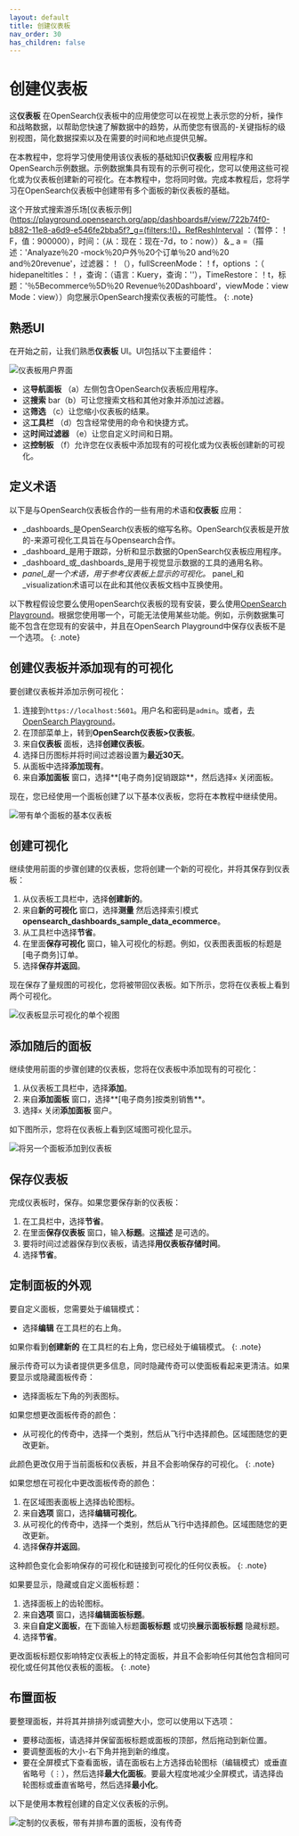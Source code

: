 ```yaml
---
layout: default
title: 创建仪表板
nav_order: 30
has_children: false
---
```


# 创建仪表板

这**仪表板** 在OpenSearch仪表板中的应用使您可以在视觉上表示您的分析，操作和战略数据，以帮助您快速了解数据中的趋势，从而使您有很高的-关键指标的级别视图，简化数据探索以及在需要的时间和地点提供见解。

在本教程中，您将学习使用使用该仪表板的基础知识**仪表板** 应用程序和OpenSearch示例数据。示例数据集具有现有的示例可视化，您可以使用这些可视化或为仪表板创建新的可视化。在本教程中，您将同时做。完成本教程后，您将学习在OpenSearch仪表板中创建带有多个面板的新仪表板的基础。

这个开放式搜索游乐场[仪表板示例](https://playground.opensearch.org/app/dashboards#/view/722b74f0-b882-11e8-a6d9-e546fe2bba5f?_g=(filters:!()，RefReshInterval ：（暂停：！F，值：900000），时间：（从：现在：现在-7d，to：now））＆_ a =（描述：'Analyaze％20 -mock％20户外％20个订单％20 and％20 and％20revenue'，过滤器：！（），fullScreenMode：！f，options ：（ hidepaneltitles：！，查询：（语言：Kuery，查询：''），TimeRestore：！t，标题：'％5Becommerce％5D％20 Revenue％20Dashboard'，viewMode：view Mode：view））向您展示OpenSearch搜索仪表板的可能性。
{: .note}

## 熟悉UI

在开始之前，让我们熟悉**仪表板** UI。UI包括以下主要组件：

![仪表板用户界面]({{site.url}}{{site.baseurl}}/images/dashboards/dashboard-UI.png)

- 这**导航面板** （a）左侧包含OpenSearch仪表板应用程序。
- 这**搜索** bar（b）可让您搜索文档和其他对象并添加过滤器。
- 这**筛选** （c）让您缩小仪表板的结果。
- 这**工具栏** （d）包含经常使用的命令和快捷方式。
- 这**时间过滤器** （e）让您自定义时间和日期。
- 这**控制板** （f）允许您在仪表板中添加现有的可视化或为仪表板创建新的可视化。

## 定义术语

以下是与OpenSearch仪表板合作的一些有用的术语和**仪表板** 应用：

- _dashboards_是OpenSearch仪表板的缩写名称。OpenSearch仪表板是开放的-来源可视化工具旨在与Opensearch合作。
- _dashboard_是用于跟踪，分析和显示数据的OpenSearch仪表板应用程序。
- _dashboard_或_dashboards_是用于视觉显示数据的工具的通用名称。
- _panel_是一个术语，用于参考仪表板上显示的可视化。_ panel_和_visualization术语可以在此和其他仪表板文档中互换使用。

以下教程假设您要么使用openSearch仪表板的现有安装，要么使用[OpenSearch Playground](https://playground.opensearch.org/app/home#/)。根据您使用哪一个，可能无法使用某些功能。例如，示例数据集可能不包含在您现有的安装中，并且在OpenSearch Playground中保存仪表板不是一个选项。
{: .note}

## 创建仪表板并添加现有的可视化

要创建仪表板并添加示例可视化：

1. 连接到`https://localhost:5601`。用户名和密码是`admin`。或者，去[OpenSearch Playground](https://playground.opensearch.org/app/home#/)。
1. 在顶部菜单上，转到**OpenSearch仪表板>仪表板**。
1. 来自**仪表板** 面板，选择**创建仪表板**。
1. 选择日历图标并将时间过滤器设置为**最近30天**。
1. 从面板中选择**添加现有**。
1. 来自**添加面板** 窗口，选择**[电子商务]促销跟踪**，然后选择`x` 关闭面板。

现在，您已经使用一个面板创建了以下基本仪表板，您将在本教程中继续使用。

![带有单个面板的基本仪表板]({{site.url}}{{site.baseurl}}/images/dashboards/dashboard-basic.png)

## 创建可视化

继续使用前面的步骤创建的仪表板，您将创建一个新的可视化，并将其保存到仪表板：

1. 从仪表板工具栏中，选择**创建新的**。
1. 来自**新的可视化** 窗口，选择**测量** 然后选择索引模式**opensearch_dashboards_sample_data_ecommerce**。
1. 从工具栏中选择**节省**。
1. 在里面**保存可视化** 窗口，输入可视化的标题。例如，仪表图表面板的标题是[电子商务]订单。
1. 选择**保存并返回**。

现在保存了量规图的可视化，您将被带回仪表板。如下所示，您将在仪表板上看到两个可视化。

![仪表板显示可视化的单个视图]({{site.url}}{{site.baseurl}}/images/dashboards/dashboard-combined.png)

## 添加随后的面板

继续使用前面的步骤创建的仪表板，您将在仪表板中添加现有的可视化：

1. 从仪表板工具栏中，选择**添加**。
1. 来自**添加面板** 窗口，选择**[电子商务]按类别销售**。
1. 选择`x` 关闭**添加面板** 窗户。

如下图所示，您将在仪表板上看到区域图可视化显示。

![将另一个面板添加到仪表板]({{site.url}}{{site.baseurl}}/images/dashboards/dashboard-adding-panels.png)

## 保存仪表板

完成仪表板时，保存。如果您要保存新的仪表板：

1. 在工具栏中，选择**节省**。
2. 在里面**保存仪表板** 窗口，输入**标题**。这**描述** 是可选的。
3. 要将时间过滤器保存到仪表板，请选择**用仪表板存储时间**。
4. 选择**节省**。

## 定制面板的外观

要自定义面板，您需要处于编辑模式：

- 选择**编辑** 在工具栏的右上角。

如果你看到**创建新的** 在工具栏的右上角，您已经处于编辑模式。
{: .note}

展示传奇可以为读者提供更多信息，同时隐藏传奇可以使面板看起来更清洁。如果要显示或隐藏面板传奇：

- 选择面板左下角的列表图标。

如果您想更改面板传奇的颜色：

- 从可视化的传奇中，选择一个类别，然后从飞行中选择颜色。区域图随您的更改更新。

此颜色更改仅用于当前面板和仪表板，并且不会影响保存的可视化。
{: .note}

如果您想在可视化中更改面板传奇的颜色：

1. 在区域图表面板上选择齿轮图标。
2. 来自**选项** 窗口，选择**编辑可视化**。
3. 从可视化的传奇中，选择一个类别，然后从飞行中选择颜色。区域图随您的更改更新。
4. 选择**保存并返回**。

这种颜色变化会影响保存的可视化和链接到可视化的任何仪表板。
{: .note}

如果要显示，隐藏或自定义面板标题：

1. 选择面板上的齿轮图标。
2. 来自**选项** 窗口，选择**编辑面板标题**。
3. 来自**自定义面板**，在下面输入标题**面板标题** 或切换**展示面板标题** 隐藏标题。
4. 选择**节省**。

更改面板标题仅影响特定仪表板上的特定面板，并且不会影响任何其他包含相同可视化或任何其他仪表板的面板。
{: .note}

## 布置面板

要整理面板，并将其并排排列或调整大小，您可以使用以下选项：

- 要移动面板，请选择并保留面板标题或面板的顶部，然后拖动到新位置。
- 要调整面板的大小-右下角并拖到新的维度。
- 要在全屏模式下查看面板，请在面板右上方选择齿轮图标（编辑模式）或垂直省略号（⋮），然后选择**最大化面板**。要最大程度地减少全屏模式，请选择齿轮图标或垂直省略号，然后选择**最小化**。

以下是使用本教程创建的自定义仪表板的示例。

![定制的仪表板，带有并排布置的面板，没有传奇]({{site.url}}{{site.baseurl}}/images/dashboards/dashboard-customized.png)

